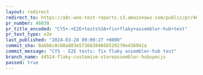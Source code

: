 ```yaml
---
layout: redirect
redirect_to: https://a8c-woo-test-reports.s3.amazonaws.com/public/pr/46030/e2e/index.html
pr_number: 46030
pr_title_encoded: "CYS+-+E2E+tests%3A+fix+flaky+assembler-hub+test"
pr_test_type: e2e
last_published: "2024-03-28 09:09:27 +0000"
commit_sha: 8abb6c8cb0a883e5736630466b529270e436941a
commit_message: "CYS - E2E tests: fix flaky assembler-hub test"
branch_name: 44514-flaky-customize-storeassembler-hubspecjs
passed: true
---
```

